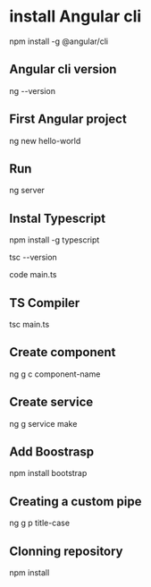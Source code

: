 
# install Angular cli

npm install -g @angular/cli

## Angular cli version

ng --version

## First Angular project

ng new hello-world

## Run

ng server

## Instal Typescript

npm install -g typescript

tsc --version

code main.ts

## TS Compiler

tsc main.ts

## Create component

ng g c component-name

## Create service

ng g service make

## Add Boostrasp

npm install bootstrap

## Creating a custom pipe

ng g p title-case

## Clonning repository

npm install